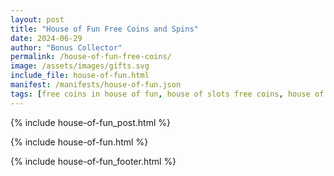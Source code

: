 ```yaml
---
layout: post
title: "House of Fun Free Coins and Spins"
date: 2024-06-29
author: "Bonus Collector"
permalink: /house-of-fun-free-coins/
image: /assets/images/gifts.svg
include_file: house-of-fun.html
manifest: /manifests/house-of-fun.json
tags: [free coins in house of fun, house of slots free coins, house of fun free spins, hof free coins]
---
```


{% include house-of-fun_post.html %}

{% include house-of-fun.html %}

{% include house-of-fun_footer.html %}
